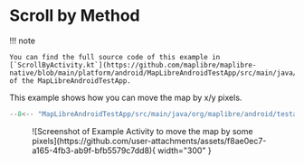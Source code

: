 # Scroll by Method

!!! note

    You can find the full source code of this example in [`ScrollByActivity.kt`](https://github.com/maplibre/maplibre-native/blob/main/platform/android/MapLibreAndroidTestApp/src/main/java/org/maplibre/android/testapp/activity/camera/ScrollByActivity.kt) of the MapLibreAndroidTestApp.

This example shows how you can move the map by x/y pixels.

```kotlin
--8<-- "MapLibreAndroidTestApp/src/main/java/org/maplibre/android/testapp/activity/camera/ScrollByActivity.kt:scrollBy"
```

<figure markdown="span">
  ![Screenshot of Example Activity to move the map by some pixels](https://github.com/user-attachments/assets/f8ae0ec7-a165-4fb3-ab9f-bfb5579c7dd8){ width="300" }
</figure>